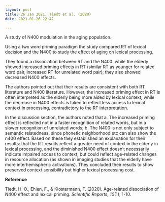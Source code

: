 ```yaml
---
layout: post
title: 26 Jan 2021, Tiedt et al. (2020)
date: 2021-01-26 22:47

---
```

<!-- wp:paragraph -->
<p>A study of N400 modulation in the aging population.</p>
<!-- /wp:paragraph -->

<!-- wp:paragraph -->
<p>Using a two word priming paradigm the study compared RT of lexical decision and the N400 to study the effect of aging on lexical processing.</p>
<!-- /wp:paragraph -->

<!-- wp:paragraph -->
<p>They found a dissociation between RT and the N400: while the elderly showed increased priming effects in RT (similar RT as younger for related word pair, increased RT for unrelated word pair); they also showed decreased N400 effects.</p>
<!-- /wp:paragraph -->

<!-- wp:paragraph -->
<p>The authors pointed out that their results are consistent with both RT literature and N400 literature. However, the increased priming effect in RT is often interpreted as the elderly being more aided by lexical context, while the decrease in N400 effects is taken to reflect less access to lexical context in processing, contradictory to the RT interpretation. </p>
<!-- /wp:paragraph -->

<!-- wp:paragraph -->
<p>In the discussion section, the authors noted that a. The increased priming effect is reflected not in a faster recognition of related words, but in a slower recognition of unrelated words; b. The N400 is not only subject to semantic relatedness, since phonetic neighborhood etc can also show the n400 effect. Based on these they established an explanation for their results: that the RT results reflect a greater need of context in the elderly in lexical processing, and the diminished N400 effect doesn’t necessarily indicate impaired access to context, but could reflect age-related changes in resource allocation (as shown in imaging studies that the elderly have more interhemispheric activations). They concluded their results to show preserved context sensibility but higher lexical processing cost.</p>
<!-- /wp:paragraph -->

<!-- wp:paragraph -->
<p><strong>Reference </strong></p>
<!-- /wp:paragraph -->

<!-- wp:paragraph -->
<p>Tiedt, H. O., Ehlen, F., &amp; Klostermann, F. (2020). Age-related dissociation of N400 effect and lexical priming. <em>Scientific Reports</em>, <em>10</em>(1), 1-10.</p>
<!-- /wp:paragraph -->
